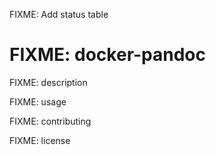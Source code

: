 FIXME: Add status table

# FIXME: docker-pandoc

FIXME: description

FIXME: usage

FIXME: contributing

FIXME: license
